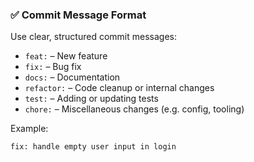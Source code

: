 ### ✅ Commit Message Format

Use clear, structured commit messages:

* `feat:` – New feature
* `fix:` – Bug fix
* `docs:` – Documentation
* `refactor:` – Code cleanup or internal changes
* `test:` – Adding or updating tests
* `chore:` – Miscellaneous changes (e.g. config, tooling)

Example:

```
fix: handle empty user input in login
```